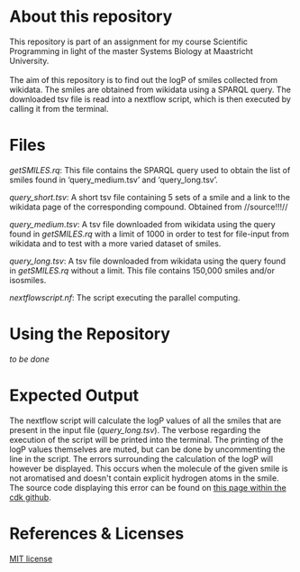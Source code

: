 # About this repository
This repository is part of an assignment for my course Scientific Programming in light of the master Systems Biology at Maastricht University. <br>
<br>
The aim of this repository is to find out the logP of smiles collected from wikidata. The smiles are obtained from wikidata using a SPARQL query. The downloaded tsv file is read into a nextflow script, which is then executed by calling it from the terminal.

# Files
_getSMILES.rq_: This file contains the SPARQL query used to obtain the list of smiles found in ‘query_medium.tsv’ and ‘query_long.tsv’.

_query_short.tsv_: A short tsv file containing 5 sets of a smile and a link to the wikidata page of the corresponding compound. Obtained from //source!!!//

_query_medium.tsv_: A tsv file downloaded from wikidata using the query found in _getSMILES.rq_ with a limit of 1000 in order to test for file-input from wikidata and to test with a more varied dataset of smiles.

_query_long.tsv_: A tsv file downloaded from wikidata using the query found in _getSMILES.rq_ without a limit. This file contains 150,000 smiles and/or isosmiles.

_nextflowscript.nf_: The script executing the parallel computing.

# Using the Repository
_to be done_

# Expected Output
The nextflow script will calculate the logP values of all the smiles that are present in the input file (_query_long.tsv_). The verbose regarding the execution of the script will be printed into the terminal. The printing of the logP values themselves are muted, but can be done by uncommenting the line in the script. The errors surrounding the calculation of the logP will however be displayed. This occurs when the molecule of the given smile is not aromatised and doesn't contain explicit hydrogen atoms in the smile. The source code displaying this error can be found on <a href="https://github.com/cdk/cdk/blob/master/descriptor/qsarmolecular/src/main/java/org/openscience/cdk/qsar/descriptors/molecular/JPlogPDescriptor.java"> this page within the cdk github</a>.

# References & Licenses
<a href="https://github.com/manonmichon/SP_Assignment3/blob/master/LICENSE"> MIT license </a>
